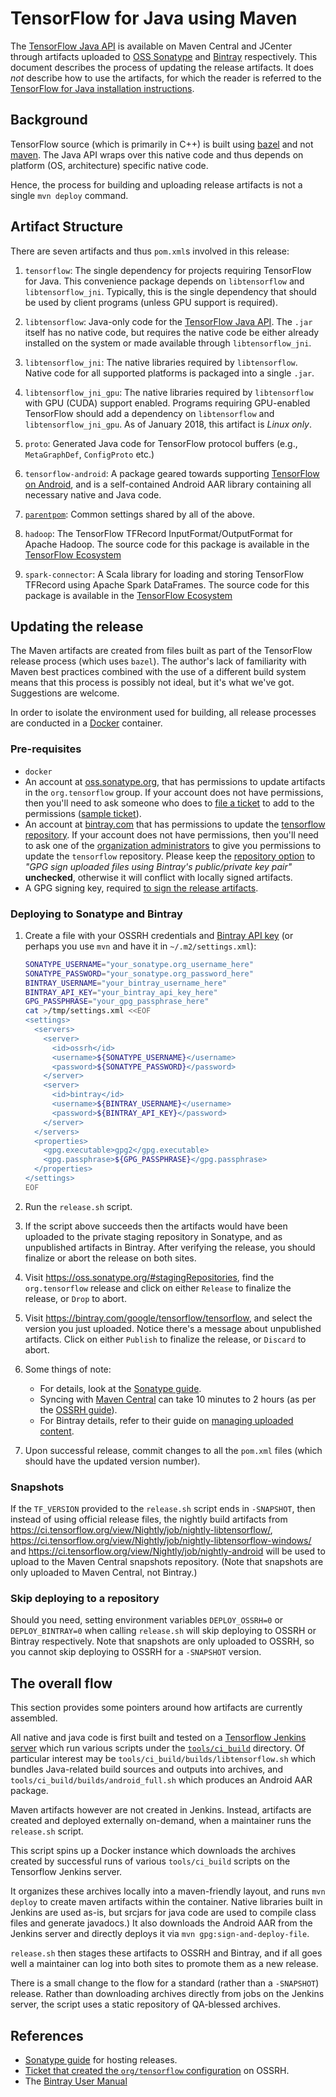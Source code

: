 # TensorFlow for Java using Maven

The
[TensorFlow Java API](https://www.tensorflow.org/api_docs/java/reference/org/tensorflow/package-summary)
is available on Maven Central and JCenter through artifacts uploaded to
[OSS Sonatype](https://oss.sonatype.org/content/repositories/releases/org/tensorflow/) and
[Bintray](https://bintray.com/google/tensorflow/tensorflow) respectively. This
document describes the process of updating the release artifacts. It does _not_
describe how to use the artifacts, for which the reader is referred to
the
[TensorFlow for Java installation instructions](https://www.tensorflow.org/code/tensorflow/java/README.md).

## Background

TensorFlow source (which is primarily in C++) is built using
[bazel](https://bazel.build) and not [maven](https://maven.apache.org/).  The
Java API wraps over this native code and thus depends on platform (OS,
architecture) specific native code.

Hence, the process for building and uploading release artifacts is not a single
`mvn deploy` command.

## Artifact Structure

There are seven artifacts and thus `pom.xml`s involved in this release:

1.  `tensorflow`: The single dependency for projects requiring TensorFlow for
    Java. This convenience package depends on `libtensorflow` and
    `libtensorflow_jni`. Typically, this is the single dependency that should
    be used by client programs (unless GPU support is required).

2.  `libtensorflow`: Java-only code for the [TensorFlow Java API](https://www.tensorflow.org/api_docs/java/reference/org/tensorflow/package-summary).
    The `.jar` itself has no native code, but requires the native code be either
    already installed on the system or made available through
    `libtensorflow_jni`.

3.  `libtensorflow_jni`: The native libraries required by `libtensorflow`.
    Native code for all supported platforms is packaged into a single `.jar`.

4.  `libtensorflow_jni_gpu`: The native libraries required by `libtensorflow`
    with GPU (CUDA) support enabled. Programs requiring GPU-enabled TensorFlow
    should add a dependency on `libtensorflow` and `libtensorflow_jni_gpu`.
    As of January 2018, this artifact is *Linux only*.

5.  `proto`: Generated Java code for TensorFlow protocol buffers
    (e.g., `MetaGraphDef`, `ConfigProto` etc.)

6. `tensorflow-android`: A package geared towards
    supporting [TensorFlow on Android](../../contrib/android/README.md), and is
    a self-contained Android AAR library containing all necessary native and
    Java code.

7.  [`parentpom`](https://maven.apache.org/pom/index.html): Common settings
    shared by all of the above.

8. `hadoop`: The TensorFlow TFRecord InputFormat/OutputFormat for Apache Hadoop.
    The source code for this package is available in the [TensorFlow Ecosystem](https://github.com/tensorflow/ecosystem/tree/master/hadoop)

9. `spark-connector`: A Scala library for loading and storing TensorFlow TFRecord
    using Apache Spark DataFrames. The source code for this package is available
    in the [TensorFlow Ecosystem](https://github.com/tensorflow/ecosystem/tree/master/spark/spark-tensorflow-connector)

## Updating the release

The Maven artifacts are created from files built as part of the TensorFlow
release process (which uses `bazel`). The author's lack of familiarity with
Maven best practices combined with the use of a different build system means
that this process is possibly not ideal, but it's what we've got.  Suggestions
are welcome.

In order to isolate the environment used for building, all release processes are
conducted in a [Docker](https://www.docker.com) container.

### Pre-requisites

-   `docker`
-   An account at [oss.sonatype.org](https://oss.sonatype.org/), that has
    permissions to update artifacts in the `org.tensorflow` group. If your
    account does not have permissions, then you'll need to ask someone who does
    to [file a ticket](https://issues.sonatype.org/) to add to the permissions
    ([sample ticket](https://issues.sonatype.org/browse/MVNCENTRAL-1637)).
-   An account at [bintray.com](https://bintray.com) that has permissions to
    update the [tensorflow repository](https://bintray.com/google/tensorflow).
    If your account does not have permissions, then you'll need to ask one of
    the [organization administrators](https://bintray.com/google) to give you
    permissions to update the `tensorflow` repository. Please keep the
    [repository option](https://bintray.com/google/tensorflow/edit?tab=general)
    to *"GPG sign uploaded files using Bintray's public/private key pair"*
    **unchecked**, otherwise it will conflict with locally signed artifacts.
-   A GPG signing key, required
    [to sign the release artifacts](http://central.sonatype.org/pages/apache-maven.html#gpg-signed-components).

### Deploying to Sonatype and Bintray

1.  Create a file with your OSSRH credentials and
    [Bintray API key](https://bintray.com/docs/usermanual/interacting/interacting_interacting.html#anchorAPIKEY)
    (or perhaps you use `mvn` and have it in `~/.m2/settings.xml`):

    ```sh
    SONATYPE_USERNAME="your_sonatype.org_username_here"
    SONATYPE_PASSWORD="your_sonatype.org_password_here"
    BINTRAY_USERNAME="your_bintray_username_here"
    BINTRAY_API_KEY="your_bintray_api_key_here"
    GPG_PASSPHRASE="your_gpg_passphrase_here"
    cat >/tmp/settings.xml <<EOF
    <settings>
      <servers>
        <server>
          <id>ossrh</id>
          <username>${SONATYPE_USERNAME}</username>
          <password>${SONATYPE_PASSWORD}</password>
        </server>
        <server>
          <id>bintray</id>
          <username>${BINTRAY_USERNAME}</username>
          <password>${BINTRAY_API_KEY}</password>
        </server>
      </servers>
      <properties>
        <gpg.executable>gpg2</gpg.executable>
        <gpg.passphrase>${GPG_PASSPHRASE}</gpg.passphrase>
      </properties>
    </settings>
    EOF
    ```

2.  Run the `release.sh` script.

3.  If the script above succeeds then the artifacts would have been uploaded to
    the private staging repository in Sonatype, and as unpublished artifacts in
    Bintray. After verifying the release, you should finalize or abort the
    release on both sites.

4.  Visit https://oss.sonatype.org/#stagingRepositories, find the `org.tensorflow`
    release and click on either `Release` to finalize the release, or `Drop` to
    abort.

5.  Visit https://bintray.com/google/tensorflow/tensorflow, and select the
    version you just uploaded. Notice there's a message about unpublished
    artifacts. Click on either `Publish` to finalize the release, or `Discard`
    to abort.

6.  Some things of note:
    - For details, look at the [Sonatype guide](http://central.sonatype.org/pages/releasing-the-deployment.html).
    - Syncing with [Maven Central](http://repo1.maven.org/maven2/org/tensorflow/)
      can take 10 minutes to 2 hours (as per the [OSSRH
      guide](http://central.sonatype.org/pages/ossrh-guide.html#releasing-to-central)).
    - For Bintray details, refer to their guide on
      [managing uploaded content](https://bintray.com/docs/usermanual/uploads/uploads_managinguploadedcontent.html#_publishing).

7.  Upon successful release, commit changes to all the `pom.xml` files
    (which should have the updated version number).

### Snapshots

If the `TF_VERSION` provided to the `release.sh` script ends in `-SNAPSHOT`,
then instead of using official release files, the nightly build artifacts from
https://ci.tensorflow.org/view/Nightly/job/nightly-libtensorflow/,
https://ci.tensorflow.org/view/Nightly/job/nightly-libtensorflow-windows/ and
https://ci.tensorflow.org/view/Nightly/job/nightly-android
will be used to upload to the Maven Central snapshots repository. (Note that
snapshots are only uploaded to Maven Central, not Bintray.)

### Skip deploying to a repository

Should you need, setting environment variables `DEPLOY_OSSRH=0` or
`DEPLOY_BINTRAY=0` when calling `release.sh` will skip deploying to OSSRH or
Bintray respectively. Note that snapshots are only uploaded to OSSRH, so you
cannot skip deploying to OSSRH for a `-SNAPSHOT` version.

## The overall flow

This section provides some pointers around how artifacts are currently
assembled.

All native and java code is first built and tested on
a [Tensorflow Jenkins server](https://ci.tensorflow.org/) which run various
scripts under the [`tools/ci_build`](../../tools/ci_build/) directory. Of
particular interest may be `tools/ci_build/builds/libtensorflow.sh` which
bundles Java-related build sources and outputs into archives, and
`tools/ci_build/builds/android_full.sh` which produces an Android AAR package.

Maven artifacts however are not created in Jenkins. Instead, artifacts are
created and deployed externally on-demand, when a maintainer runs the
`release.sh` script.

This script spins up a Docker instance which downloads the archives created by
successful runs of various `tools/ci_build` scripts on the Tensorflow Jenkins
server.

It organizes these archives locally into a maven-friendly layout, and runs `mvn
deploy` to create maven artifacts within the container. Native libraries built
in Jenkins are used as-is, but srcjars for java code are used to compile class
files and generate javadocs.) It also downloads the Android AAR from the Jenkins
server and directly deploys it via `mvn gpg:sign-and-deploy-file`.

`release.sh` then stages these artifacts to OSSRH and Bintray, and if all goes
well a maintainer can log into both sites to promote them as a new release.

There is a small change to the flow for a standard (rather than a `-SNAPSHOT`)
release. Rather than downloading archives directly from jobs on the Jenkins
server, the script uses a static repository of QA-blessed archives.

## References

-   [Sonatype guide](http://central.sonatype.org/pages/ossrh-guide.html) for
    hosting releases.
-   [Ticket that created the `org/tensorflow` configuration](https://issues.sonatype.org/browse/OSSRH-28072) on OSSRH.
-   The [Bintray User Manual](https://bintray.com/docs/usermanual/index.html)
